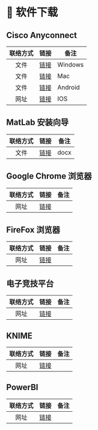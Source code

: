 # 📱 软件下载

## Cisco Anyconnect
| 联络方式 | 链接 | 备注 |
| :---: | :---: | --- |
| 文件 | [链接](https://cdn.jsdelivr.net/gh/PhoenixTechProject/BNBUHandbook/docs/assets/software/acWin.exe) | Windows |
| 文件 | [链接](https://cdn.jsdelivr.net/gh/PhoenixTechProject/BNBUHandbook/docs/assets/software/acMac.pkg) | Mac |
| 文件 | [链接](https://cdn.jsdelivr.net/gh/PhoenixTechProject/BNBUHandbook/docs/assets/software/acAndroid.apk) | Android |
| 网址 | [链接](https://apps.apple.com/cn/app/cisco-secure-client/id1135064690) | IOS |

## MatLab 安装向导
| 联络方式 | 链接 | 备注 |
| :---: | :---: | --- |
| 文件 | [链接](https://cdn.jsdelivr.net/gh/PhoenixTechProject/BNBUHandbook/docs/assets/file/matlabintro.docx) | docx |

## Google Chrome 浏览器
| 联络方式 | 链接 | 备注 |
| :---: | :---: | --- |
| 网址 | [链接](https://www.google.cn/chrome/) | |

## FireFox 浏览器
| 联络方式 | 链接 | 备注 |
| :---: | :---: | --- |
| 网址 | [链接](https://www.firefox.com/en-US/?redirect_source=mozilla-org&utm_campaign=SET_DEFAULT_BROWSER) | |

## 电子竞技平台
| 联络方式 | 链接 | 备注 |
| :---: | :---: | --- |
| 网址 | [链接](https://store.steampowered.com/about/) | |

## KNIME
| 联络方式 | 链接 | 备注 |
| :---: | :---: | --- |
| 网址 | [链接](https://www.knime.com/downloads) | |

## PowerBI
| 联络方式 | 链接 | 备注 |
| :---: | :---: | --- |
| 网址 | [链接](https://www.microsoft.com/zh-tw/power-platform/products/power-bi/) | |
